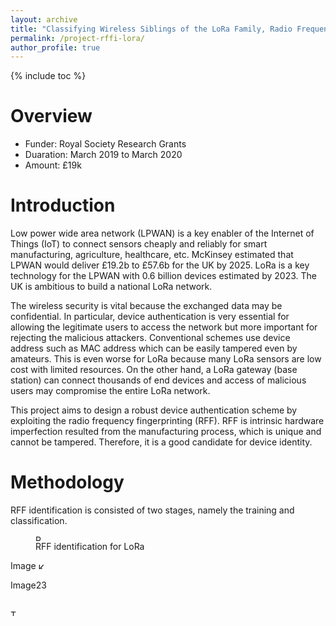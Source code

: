 ```yaml
---
layout: archive
title: "Classifying Wireless Siblings of the LoRa Family, Radio Frequency Fingerprint Identification using Deep Learning"
permalink: /project-rffi-lora/
author_profile: true
---
```

{% include toc %} 

# Overview
* Funder: Royal Society Research Grants
* Duaration: March 2019 to March 2020
* Amount: £19k

# Introduction
Low power wide area network (LPWAN) is a key enabler of the Internet of Things (IoT) to connect sensors cheaply and reliably for smart manufacturing, agriculture, healthcare, etc. McKinsey estimated that LPWAN would deliver £19.2b to £57.6b for the UK by 2025. LoRa is a key technology for the LPWAN with 0.6 billion devices estimated by 2023. The UK is ambitious to build a national LoRa network. 

The wireless security is vital because the exchanged data may be confidential. In particular, device authentication is very essential for allowing the legitimate users to access the network but more important for rejecting the malicious attackers. Conventional schemes use device address such as MAC address which can be easily tampered even by amateurs. This is even worse for LoRa because many LoRa sensors are low cost with limited resources. On the other hand, a LoRa gateway (base station) can connect thousands of end devices and access of malicious users may compromise the entire LoRa network.

This project aims to design a robust device authentication scheme by exploiting the radio frequency fingerprinting (RFF). RFF is intrinsic hardware imperfection resulted from the manufacturing process, which is unique and cannot be tampered. Therefore, it is a good candidate for device identity.

# Methodology
RFF identification is consisted of two stages, namely the training and classification.
<figure>
  <img src="{{site.url}}/images/rffi/rffi_lora.png" width="10" alt="RFFI for LoRa"/>
  <figcaption>RFF identification for LoRa </figcaption>
</figure>

Image
<img src="{{site.url}}/images/rffi/rffi_lora.png" alt="Kitten" title="A cute kitten" width="10" />

Image23

<br />
<img align="center" width="10" src="{{ site.url }}/images/rffi/rffi_lora.png" alt="Test">
<br />


